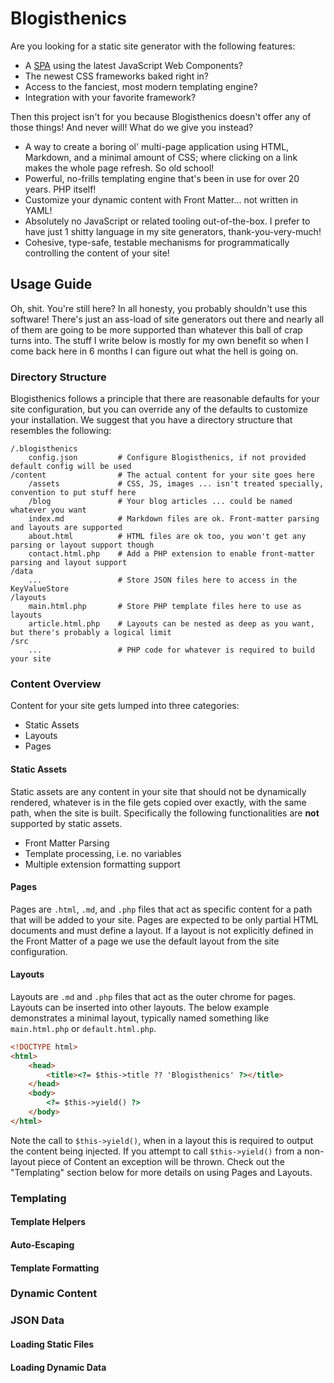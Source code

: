 # Blogisthenics

Are you looking for a static site generator with the following features:

- A [SPA](https://en.wikipedia.org/wiki/Single-page_application) using the latest JavaScript Web Components?
- The newest CSS frameworks baked right in?
- Access to the fanciest, most modern templating engine?
- Integration with your favorite framework?

Then this project isn't for you because Blogisthenics doesn't offer any of those things! And never will! What do we give you instead?

- A way to create a boring ol' multi-page application using HTML, Markdown, and a minimal amount of CSS; where clicking on a link makes the whole page refresh. So old school!
- Powerful, no-frills templating engine that's been in use for over 20 years. PHP itself!
- Customize your dynamic content with Front Matter... not written in YAML!
- Absolutely no JavaScript or related tooling out-of-the-box. I prefer to have just 1 shitty language in my site generators, thank-you-very-much!
- Cohesive, type-safe, testable mechanisms for programmatically controlling the content of your site!

## Usage Guide

Oh, shit. You're still here? In all honesty, you probably shouldn't use this software! There's just an ass-load of site generators out there and nearly all of them are going to be more supported than whatever this ball of crap turns into. The stuff I write below is mostly for my own benefit so when I come back here in 6 months I can figure out what the hell is going on.

### Directory Structure

Blogisthenics follows a principle that there are reasonable defaults for your site configuration, but you can override any of the defaults to customize your installation. We suggest that you have a directory structure that resembles the following:

```
/.blogisthenics
    config.json         # Configure Blogisthenics, if not provided default config will be used
/content                # The actual content for your site goes here
    /assets             # CSS, JS, images ... isn't treated specially, convention to put stuff here
    /blog               # Your blog articles ... could be named whatever you want
    index.md            # Markdown files are ok. Front-matter parsing and layouts are supported
    about.html          # HTML files are ok too, you won't get any parsing or layout support though
    contact.html.php    # Add a PHP extension to enable front-matter parsing and layout support
/data
    ...                 # Store JSON files here to access in the KeyValueStore
/layouts
    main.html.php       # Store PHP template files here to use as layouts
    article.html.php    # Layouts can be nested as deep as you want, but there's probably a logical limit
/src
    ...                 # PHP code for whatever is required to build your site
```

### Content Overview

Content for your site gets lumped into three categories:

- Static Assets
- Layouts
- Pages

#### Static Assets

Static assets are any content in your site that should not be dynamically rendered, whatever is in the file gets copied over exactly, with the same path, when the site is built. Specifically the following functionalities are **not** supported by static assets.

- Front Matter Parsing
- Template processing, i.e. no variables
- Multiple extension formatting support

#### Pages

Pages are `.html`, `.md`, and `.php` files that act as specific content for a path that will be added to your site. Pages are expected to be only partial HTML documents and must define a layout. If a layout is not explicitly defined in the Front Matter of a page we use the default layout from the site configuration.

#### Layouts

Layouts are `.md` and `.php` files that act as the outer chrome for pages. Layouts can be inserted into other layouts. The below example demonstrates a minimal layout, typically named something like `main.html.php` or `default.html.php`.

```html
<!DOCTYPE html>
<html>
    <head>
        <title><?= $this->title ?? 'Blogisthenics' ?></title>
    </head>
    <body>
        <?= $this->yield() ?>
    </body>
</html>
```

Note the call to `$this->yield()`, when in a layout this is required to output the content being injected. If you attempt to call `$this->yield()` from a non-layout piece of Content an exception will be thrown. Check out the "Templating" section below for more details on using Pages and Layouts.

### Templating

#### Template Helpers

#### Auto-Escaping

#### Template Formatting

### Dynamic Content

### JSON Data

#### Loading Static Files

#### Loading Dynamic Data

### 
